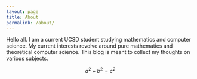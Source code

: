 ```yaml
---
layout: page
title: About
permalink: /about/
---
```


Hello all.
I am a current UCSD student studying mathematics and computer science.
My current interests revolve around pure mathematics and theoretical computer science.
This blog is meant to collect my thoughts on various subjects.

$$ a^2+b^2=c^2$$
